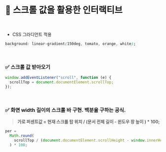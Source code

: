 # 📌 스크롤 값을 활용한 인터랙티브

<br>

- CSS 그라디언트 적용

```css
background: linear-gradient(150deg, tomato, orange, white);
```

<br>

### ✅ 스크롤 값 받아오기

```javascript
window.addEventListener("scroll", function (e) {
  scrollTop = document.documentElement.scrollTop;
});
```

<br>

### ✅ 화면 width 길이의 스크롤 바 구현. 백분율 구하는 공식.

> **가로 퍼센트값 = 현재 스크롤 탑 위치 / (문서 전체 길이 - 윈도우 창 높이 ) \* 100;**

```javascript
per =
  Math.round(
    scrollTop / (document.documentElement.scrollHeight - window.innerHeight)
  ) * 100;
```
